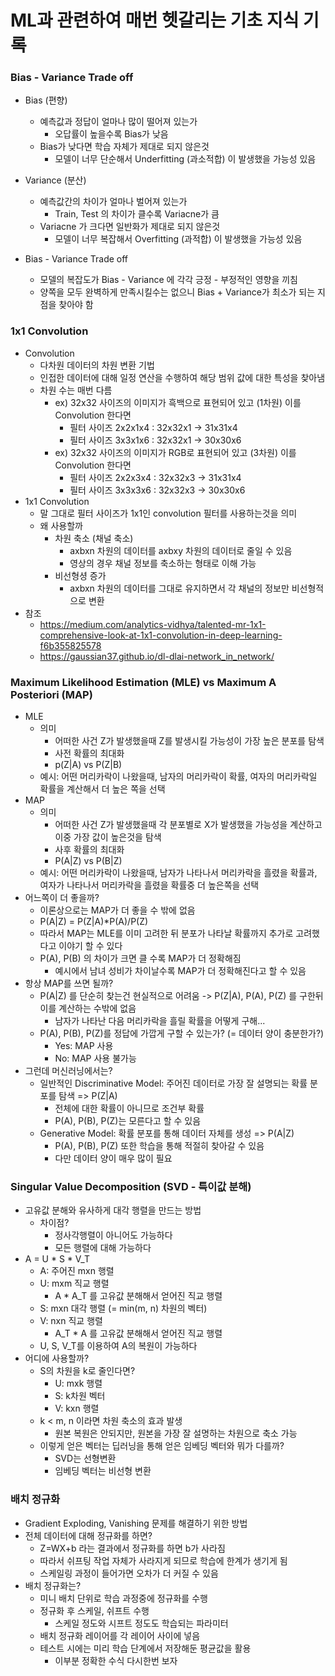# ML과 관련하여 매번 헷갈리는 기초 지식 기록

### Bias - Variance Trade off
- Bias (편향)
  - 예측값과 정답이 얼마나 많이 떨어져 있는가
    - 오답률이 높을수록 Bias가 낮음
  - Bias가 낮다면 학습 자체가 제대로 되지 않은것
    - 모델이 너무 단순해서 Underfitting (과소적합) 이 발생했을 가능성 있음

- Variance (분산)
  - 예측값간의 차이가 얼마나 벌어져 있는가
    - Train, Test 의 차이가 클수록 Variacne가 큼
  - Variacne 가 크다면 일반화가 제대로 되지 않은것
    - 모델이 너무 복잡해서 Overfitting (과적합) 이 발생했을 가능성 있음

- Bias - Variance Trade off
  - 모델의 복잡도가 Bias - Variance 에 각각 긍정 - 부정적인 영향을 끼침
  - 양쪽을 모두 완벽하게 만족시킬수는 없으니 Bias + Variance가 최소가 되는 지점을 찾아야 함



### 1x1 Convolution
- Convolution
  - 다차원 데이터의 차원 변환 기법
  - 인접한 데이터에 대해 일정 연산을 수행하여 해당 범위 값에 대한 특성을 찾아냄
  - 차원 수는 매번 다름
    - ex) 32x32 사이즈의 이미지가 흑백으로 표현되어 있고 (1차원) 이를 Convolution 한다면
      - 필터 사이즈 2x2x1x4 : 32x32x1 -> 31x31x4
      - 필터 사이즈 3x3x1x6 : 32x32x1 -> 30x30x6
    - ex) 32x32 사이즈의 이미지가 RGB로 표현되어 있고 (3차원) 이를 Convolution 한다면
      - 필터 사이즈 2x2x3x4 : 32x32x3 -> 31x31x4
      - 필터 사이즈 3x3x3x6 : 32x32x3 -> 30x30x6
- 1x1 Convolution
  - 말 그대로 필터 사이즈가 1x1인 convolution 필터를 사용하는것을 의미
  - 왜 사용할까
    - 차원 축소 (채널 축소)
      - axbxn 차원의 데이터를 axbxy 차원의 데이터로 줄일 수 있음
      - 영상의 경우 채널 정보를 축소하는 형태로 이해 가능
    - 비선형셩 증가
      - axbxn 차원의 데이터를 그대로 유지하면서 각 채널의 정보만 비선형적으로 변환
- 참조
  - https://medium.com/analytics-vidhya/talented-mr-1x1-comprehensive-look-at-1x1-convolution-in-deep-learning-f6b355825578
  - https://gaussian37.github.io/dl-dlai-network_in_network/


### Maximum Likelihood Estimation (MLE) vs Maximum A Posteriori (MAP)
- MLE
  - 의미
    - 어떠한 사건 Z가 발생했을때 Z를 발생시킬 가능성이 가장 높은 분포를 탐색
    - 사전 확률의 최대화
    - p(Z|A) vs P(Z|B)
  - 예시: 어떤 머리카락이 나왔을때, 남자의 머리카락이 확률, 여자의 머리카락일 확률을 계산해서 더 높은 쪽을 선택
- MAP
  - 의미
    - 어떠한 사건 Z가 발생했을때 각 분포별로 X가 발생했을 가능성을 계산하고 이중 가장 값이 높은것을 탐색
    - 사후 확률의 최대화
    - P(A|Z) vs P(B|Z)
  - 예시: 어떤 머리카락이 나왔을때, 남자가 나타나서 머리카락을 흘렸을 확률과, 여자가 나타나서 머리카락을 흘렸을 확률중 더 높은쪽을 선택
- 어느쪽이 더 좋을까?
  - 이론상으로는 MAP가 더 좋을 수 밖에 없음
  - P(A|Z) = P(Z|A)*P(A)/P(Z)
  - 따라서 MAP는 MLE를 이미 고려한 뒤 분포가 나타날 확률까지 추가로 고려했다고 이야기 할 수 있다
  - P(A), P(B) 의 차이가 크면 클 수록 MAP가 더 정확해짐
    - 예시에서 남녀 성비가 차이날수록 MAP가 더 정확해진다고 할 수 있음
- 항상 MAP를 쓰면 될까?
  - P(A|Z) 를 단순히 찾는건 현실적으로 어려움 -> P(Z|A), P(A), P(Z) 를 구한뒤 이를 계산하는 수밖에 없음
    - 남자가 나타난 다음 머리카락을 흘릴 확률을 어떻게 구해...
  - P(A), P(B), P(Z)를 정답에 가깝게 구할 수 있는가? (= 데이터 양이 충분한가?)
    - Yes: MAP 사용
    - No: MAP 사용 불가능
- 그런데 머신러닝에서는?
  - 일반적인 Discriminative Model: 주어진 데이터로 가장 잘 설명되는 확률 분포를 탐색 => P(Z|A)
    - 전체에 대한 확률이 아니므로 조건부 확률
    - P(A), P(B), P(Z)는 모른다고 할 수 있음
  - Generative Model: 확률 분포를 통해 데이터 자체를 생성 => P(A|Z)
    - P(A), P(B), P(Z) 또한 학습을 통해 적절히 찾아갈 수 있음
    - 다만 데이터 양이 매우 많이 필요



### Singular Value Decomposition (SVD - 특이값 분해)
- 고유값 분해와 유사하게 대각 행렬을 만드는 방법
  - 차이점?
    - 정사각행렬이 아니어도 가능하다
    - 모든 행렬에 대해 가능하다
- A = U * S * V_T
  - A: 주어진 mxn 행렬
  - U: mxm 직교 행렬
    - A * A_T 를 고유값 분해해서 얻어진 직교 행렬
  - S: mxn 대각 행렬 (= min(m, n) 차원의 벡터)
  - V: nxn 직교 행렬
    - A_T * A 를 고유값 분해해서 얻어진 직교 행렬
  - U, S, V_T를 이용하여 A의 복원이 가능하다
- 어디에 사용할까?
  - S의 차원을 k로 줄인다면?
    - U: mxk 행렬
    - S: k차원 벡터
    - V: kxn 행렬
  - k < m, n 이라면 차원 축소의 효과 발생
    - 원본 복원은 안되지만, 원본을 가장 잘 설명하는 차원으로 축소 가능
  - 이렇게 얻은 벡터는 딥러닝을 통해 얻은 임베딩 벡터와 뭐가 다를까?
    - SVD는 선형변환
    - 임베딩 벡터는 비선형 변환


### 배치 정규화
- Gradient Exploding, Vanishing 문제를 해결하기 위한 방법
- 전체 데이터에 대해 정규화를 하면?
  - Z=WX+b 라는 결과에서 정규화를 하면 b가 사라짐
  - 따라서 쉬프팅 작업 자체가 사라지게 되므로 학습에 한계가 생기게 됨
  - 스케일링 과정이 들어가면 오차가 더 커질 수 있음
- 배치 정규화는?
  - 미니 배치 단위로 학습 과정중에 정규화를 수행
  - 정규화 후 스케일, 쉬프트 수행
    - 스케일 정도와 시프트 정도도 학습되는 파라미터
  - 배치 정규화 레이어를 각 레이어 사이에 넣음
  - 테스트 시에는 미리 학습 단계에서 저장해둔 평균값을 활용
    - 이부분 정확한 수식 다시한번 보자
